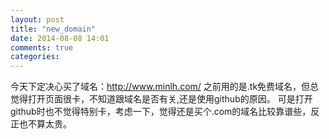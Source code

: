 ```yaml
---
layout: post
title: "new_domain"
date: 2014-08-08 14:01
comments: true
categories: 
---
```

今天下定决心买了域名：http://www.minlh.com/
之前用的是.tk免费域名，但总觉得打开页面很卡，不知道跟域名是否有关,还是使用github的原因。
可是打开github时也不觉得特别卡，考虑一下，觉得还是买个.com的域名比较靠谱些，反正也不算太贵。